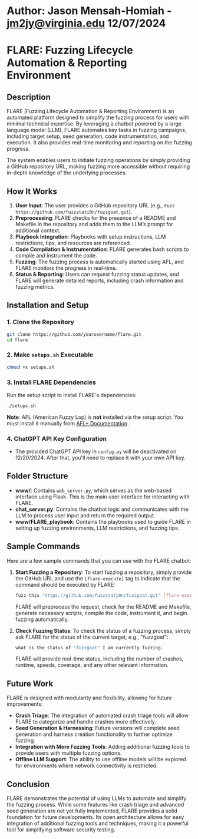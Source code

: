 # Author: Jason Mensah-Homiah - jm2jy@virginia.edu 12/07/2024
# FLARE: Fuzzing Lifecycle Automation & Reporting Environment

## Description

FLARE (Fuzzing Lifecycle Automation \& Reporting Environment) is an automated platform designed to simplify the fuzzing process for users with minimal technical expertise. By leveraging a chatbot powered by a large language model (LLM), FLARE automates key tasks in fuzzing campaigns, including target setup, seed generation, code instrumentation, and execution. It also provides real-time monitoring and reporting on the fuzzing progress. 

The system enables users to initiate fuzzing operations by simply providing a GitHub repository URL, making fuzzing more accessible without requiring in-depth knowledge of the underlying processes.

## How It Works

1. **User Input**: The user provides a GitHub repository URL (e.g., `Fuzz https://github.com/fuzzstati0n/fuzzgoat.git`).
2. **Preprocessing**: FLARE checks for the presence of a README and Makefile in the repository and adds them to the LLM’s prompt for additional context.
3. **Playbook Integration**: Playbooks with setup instructions, LLM restrictions, tips, and resources are referenced.
4. **Code Compilation & Instrumentation**: FLARE generates bash scripts to compile and instrument the code.
5. **Fuzzing**: The fuzzing process is automatically started using AFL, and FLARE monitors the progress in real-time.
6. **Status & Reporting**: Users can request fuzzing status updates, and FLARE will generate detailed reports, including crash information and fuzzing metrics.

## Installation and Setup

### 1. Clone the Repository

```bash
git clone https://github.com/yourusername/flare.git
cd flare
```

### 2. Make `setups.sh` Executable

```bash
chmod +x setups.sh
```

### 3. Install FLARE Dependencies

Run the setup script to install FLARE's dependencies:

```bash
./setups.sh
```

**Note**: AFL (American Fuzzy Lop) is **not** installed via the setup script. You must install it manually from [AFL+ Documentation](https://aflplus.plus/docs/install/).

### 4. ChatGPT API Key Configuration

- The provided ChatGPT API key in `config.py` will be deactivated on 12/20/2024. After that, you'll need to replace it with your own API key.

## Folder Structure

- **www/**: Contains `web_server.py`, which serves as the web-based interface using Flask. This is the main user interface for interacting with FLARE.
- **chat_server.py**: Contains the chatbot logic and communicates with the LLM to process user input and return the required output.
- **www/FLARE_playbook**: Contains the playbooks used to guide FLARE in setting up fuzzing environments, LLM restrictions, and fuzzing tips.

## Sample Commands

Here are a few sample commands that you can use with the FLARE chatbot:

1. **Start Fuzzing a Repository**:
    To start fuzzing a repository, simply provide the GitHub URL and use the `[flare-execute]` tag to indicate that the command should be executed by FLARE:
    
    ```bash
    fuzz this "https://github.com/fuzzstati0n/fuzzgoat.git" [flare-execute]
    ```
    
    FLARE will preprocess the request, check for the README and Makefile, generate necessary scripts, compile the code, instrument it, and begin fuzzing automatically.

2. **Check Fuzzing Status**:
    To check the status of a fuzzing process, simply ask FLARE for the status of the current target, e.g., "fuzzgoat":
    
    ```bash
    what is the status of "fuzzgoat" I am currently fuzzing.
    ```

    FLARE will provide real-time status, including the number of crashes, runtime, speeds, coverage, and any other relevant information.

## Future Work

FLARE is designed with modularity and flexibility, allowing for future improvements:

- **Crash Triage**: The integration of automated crash triage tools will allow FLARE to categorize and handle crashes more effectively.
- **Seed Generation & Harnessing**: Future versions will complete seed generation and harness creation functionality to further optimize fuzzing.
- **Integration with More Fuzzing Tools**: Adding additional fuzzing tools to provide users with multiple fuzzing options.
- **Offline LLM Support**: The ability to use offline models will be explored for environments where network connectivity is restricted.

## Conclusion

FLARE demonstrates the potential of using LLMs to automate and simplify the fuzzing process. While some features like crash triage and advanced seed generation are not yet fully implemented, FLARE provides a solid foundation for future developments. Its open architecture allows for easy integration of additional fuzzing tools and techniques, making it a powerful tool for simplifying software security testing.

